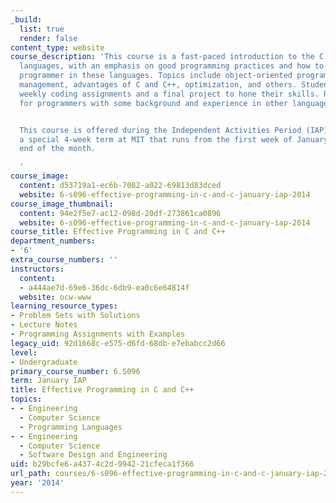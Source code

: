 ```yaml
---
_build:
  list: true
  render: false
content_type: website
course_description: 'This course is a fast-paced introduction to the C and C++ programming
  languages, with an emphasis on good programming practices and how to be an effective
  programmer in these languages. Topics include object-oriented programming, memory
  management, advantages of C and C++, optimization, and others. Students are given
  weekly coding assignments and a final project to hone their skills. Recommended
  for programmers with some background and experience in other languages.


  This course is offered during the Independent Activities Period (IAP), which is
  a special 4-week term at MIT that runs from the first week of January until the
  end of the month.

  '
course_image:
  content: d53719a1-ec6b-7082-a022-69813d83dced
  website: 6-s096-effective-programming-in-c-and-c-january-iap-2014
course_image_thumbnail:
  content: 94e2f5e7-ac12-098d-20df-273861ca0896
  website: 6-s096-effective-programming-in-c-and-c-january-iap-2014
course_title: Effective Programming in C and C++
department_numbers:
- '6'
extra_course_numbers: ''
instructors:
  content:
  - a444ae7d-69e6-36dc-6db9-ea0c6e64814f
  website: ocw-www
learning_resource_types:
- Problem Sets with Solutions
- Lecture Notes
- Programming Assignments with Examples
legacy_uid: 92d1668c-e575-d6fd-68db-e7ebabcc2d66
level:
- Undergraduate
primary_course_number: 6.S096
term: January IAP
title: Effective Programming in C and C++
topics:
- - Engineering
  - Computer Science
  - Programming Languages
- - Engineering
  - Computer Science
  - Software Design and Engineering
uid: b29bcfe6-a437-4c2d-9942-21cfeca1f366
url_path: courses/6-s096-effective-programming-in-c-and-c-january-iap-2014
year: '2014'
---
```

